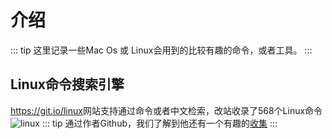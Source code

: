 # 介绍
::: tip
这里记录一些Mac Os 或 Linux会用到的比较有趣的命令，或者工具。
:::

## Linux命令搜索引擎 
<https://git.io/linux>网站支持通过命令或者中文检索，改站收录了568个Linux命令
![linux](http://qiniu.84dd.xyz/shell/git.io.linux.png!84dd)
::: tip
通过作者Github，我们了解到他还有一个有趣的[收集](https://github.com/jaywcjlove/awesome-mac)
:::
